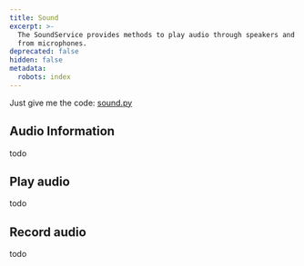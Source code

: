 ```yaml
---
title: Sound
excerpt: >-
  The SoundService provides methods to play audio through speakers and record
  from microphones.
deprecated: false
hidden: false
metadata:
  robots: index
---
```

Just give me the code: [sound.py](https://github.com/kscalelabs/kos/blob/master/kos-py/pykos/services/sound.py)

## Audio Information

todo

## Play audio

todo

## Record audio

todo